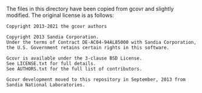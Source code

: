 The files in this directory have been copied from gcovr and slightly
modified. The original license is as follows:

	Copyright 2013-2021 the gcovr authors

	Copyright 2013 Sandia Corporation.
	Under the terms of Contract DE-AC04-94AL85000 with Sandia Corporation,
	the U.S. Government retains certain rights in this software.

	Gcovr is available under the 3-clause BSD License.
	See LICENSE.txt for full details.
	See AUTHORS.txt for the full list of contributors.

	Gcovr development moved to this repository in September, 2013 from
	Sandia National Laboratories.
